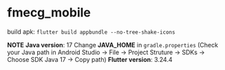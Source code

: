 # fmecg_mobile

build apk: 
`
flutter build appbundle --no-tree-shake-icons
`

**NOTE**
**Java version**: 17
Change **JAVA_HOME** in `gradle.properties` (Check your Java path in Android Studio -> File -> Project Struture -> SDKs -> Choose SDK Java 17 -> Copy path)
**Flutter version**: 3.24.4
